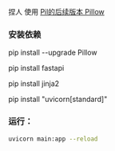 捏人  使用 [Pil的后续版本 Pillow](https://github.com/python-pillow/Pillow)

### 安装依赖

pip install --upgrade Pillow

pip install fastapi

pip install jinja2

pip install "uvicorn[standard]"


### 运行： 
```bash
uvicorn main:app --reload
```
